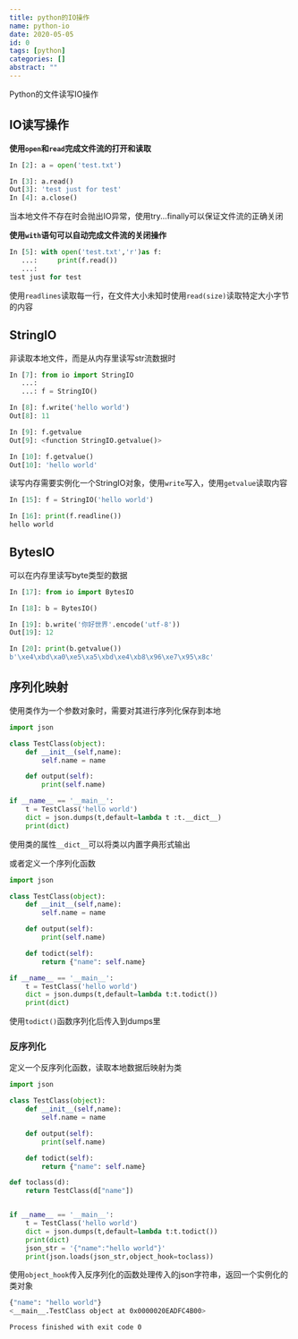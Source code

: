 ```yaml
---
title: python的IO操作
name: python-io
date: 2020-05-05
id: 0
tags: [python]
categories: []
abstract: ""
---
```



Python的文件读写IO操作

<!--more-->

## IO读写操作

**使用`open`和`read`完成文件流的打开和读取**

```python
In [2]: a = open('test.txt')

In [3]: a.read()
Out[3]: 'test just for test'
In [4]: a.close()    
```

当本地文件不存在时会抛出IO异常，使用try...finally可以保证文件流的正确关闭

**使用`with`语句可以自动完成文件流的关闭操作**

```python
In [5]: with open('test.txt','r')as f:
   ...:     print(f.read())
   ...:
test just for test
```

使用`readlines`读取每一行，在文件大小未知时使用`read(size)`读取特定大小字节的内容

## StringIO

非读取本地文件，而是从内存里读写str流数据时

```python
In [7]: from io import StringIO
   ...:
   ...: f = StringIO()

In [8]: f.write('hello world')
Out[8]: 11

In [9]: f.getvalue
Out[9]: <function StringIO.getvalue()>

In [10]: f.getvalue()
Out[10]: 'hello world'
```

读写内存需要实例化一个StringIO对象，使用`write`写入，使用`getvalue`读取内容

```python
In [15]: f = StringIO('hello world')

In [16]: print(f.readline())
hello world
```

## BytesIO

可以在内存里读写byte类型的数据

```python
In [17]: from io import BytesIO

In [18]: b = BytesIO()

In [19]: b.write('你好世界'.encode('utf-8'))
Out[19]: 12

In [20]: print(b.getvalue())
b'\xe4\xbd\xa0\xe5\xa5\xbd\xe4\xb8\x96\xe7\x95\x8c'
```

## 序列化映射

使用类作为一个参数对象时，需要对其进行序列化保存到本地

```python
import json

class TestClass(object):
    def __init__(self,name):
        self.name = name

    def output(self):
        print(self.name)

if __name__ == '__main__':
    t = TestClass('hello world')
    dict = json.dumps(t,default=lambda t :t.__dict__)
    print(dict)
```

使用类的属性`__dict__`可以将类以内置字典形式输出

或者定义一个序列化函数

```python
import json

class TestClass(object):
    def __init__(self,name):
        self.name = name

    def output(self):
        print(self.name)

    def todict(self):
        return {"name": self.name}

if __name__ == '__main__':
    t = TestClass('hello world')
    dict = json.dumps(t,default=lambda t:t.todict())
    print(dict)
```

使用`todict()`函数序列化后传入到dumps里

### 反序列化

定义一个反序列化函数，读取本地数据后映射为类

```python
import json

class TestClass(object):
    def __init__(self,name):
        self.name = name

    def output(self):
        print(self.name)

    def todict(self):
        return {"name": self.name}

def toclass(d):
    return TestClass(d["name"])


if __name__ == '__main__':
    t = TestClass('hello world')
    dict = json.dumps(t,default=lambda t:t.todict())
    print(dict)
    json_str = '{"name":"hello world"}'
    print(json.loads(json_str,object_hook=toclass))
```

使用`object_hook`传入反序列化的函数处理传入的json字符串，返回一个实例化的类对象

```bash
{"name": "hello world"}
<__main__.TestClass object at 0x0000020EADFC4B00>

Process finished with exit code 0
```

